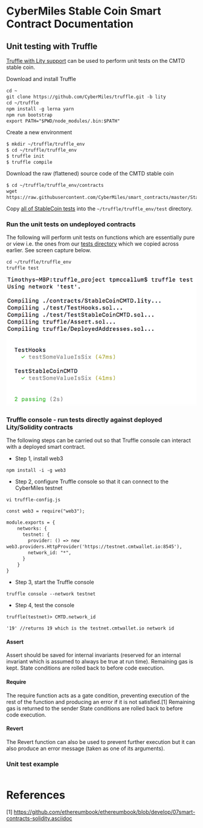 # CyberMiles Stable Coin Smart Contract Documentation

## Unit testing with Truffle

[Truffle with Lity support](https://github.com/CyberMiles/truffle) can be used to perform unit tests on the CMTD stable coin.

Download and install Truffle

```
cd ~
git clone https://github.com/CyberMiles/truffle.git -b lity
cd ~/truffle
npm install -g lerna yarn
npm run bootstrap
export PATH="$PWD/node_modules/.bin:$PATH"
```

Create a new environment
```
$ mkdir ~/truffle/truffle_env
$ cd ~/truffle/truffle_env
$ truffle init
$ truffle compile
```

Download the raw (flattened) source code of the CMTD stable coin
```
$ cd ~/truffle/truffle_env/contracts
wget https://raw.githubusercontent.com/CyberMiles/smart_contracts/master/StableCoin/StableCoinCMTD.lity
```
Copy [all of StableCoin tests](https://github.com/CyberMiles/smart_contracts/tree/master/StableCoin/tests) into the ```~/truffle/truffle_env/test``` directory.

### Run the unit tests on undeployed contracts
The following will perform unit tests on functions which are essentially pure or view i.e. the ones from our [tests directory](https://github.com/CyberMiles/smart_contracts/tree/master/StableCoin/tests) which we copied across earlier. See screen capture below.
```
cd ~/truffle/truffle_env
truffle test
``` 
![](../images/truffle_test_screencapture.png)

### Truffle console - run tests directly against deployed Lity/Solidity contracts
The following steps can be carried out so that Truffle console can interact with a deployed smart contract.

- Step 1, install web3
```
npm install -i -g web3
```
- Step 2, configure Truffle console so that it can connect to the CyberMiles testnet
```
vi truffle-config.js
```
```
const web3 = require("web3");
```
```
module.exports = {
    networks: {
      testnet: {
        provider: () => new web3.providers.HttpProvider('https://testnet.cmtwallet.io:8545'),
        network_id: "*",
      }
    }
}
```
- Step 3, start the Truffle console
```
truffle console --network testnet
```
- Step 4, test the console
```
truffle(testnet)> CMTD.network_id
```
```
'19' //returns 19 which is the testnet.cmtwallet.io network id
```

#### Assert
Assert should be saved for internal invariants (reserved for an internal invariant which is assumed to always be true at run time).
Remaining gas is kept.
State conditions are rolled back to before code execution.

#### Require
The require function acts as a gate condition, preventing execution of the rest of the function and producing an error if it is not satisfied.[1]
Remaining gas is returned to the sender
State conditions are rolled back to before code execution.

#### Revert
The Revert function can also be used to prevent further execution but it can also produce an error message (taken as one of its arguments).

### Unit test example
```

```


# References
[1] https://github.com/ethereumbook/ethereumbook/blob/develop/07smart-contracts-solidity.asciidoc



